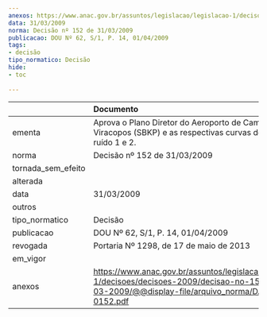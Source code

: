 ```yaml
---
anexos: https://www.anac.gov.br/assuntos/legislacao/legislacao-1/decisoes/decisoes-2009/decisao-no-152-de-31-03-2009/@@display-file/arquivo_norma/DA2009-0152.pdf
data: 31/03/2009
norma: Decisão nº 152 de 31/03/2009
publicacao: DOU Nº 62, S/1, P. 14, 01/04/2009
tags:
- decisão
tipo_normatico: Decisão
hide: 
- toc 
 
---
```


|                    | Documento                                                                                                                                                 |
|:-------------------|:----------------------------------------------------------------------------------------------------------------------------------------------------------|
| ementa             | Aprova o Plano Diretor do Aeroporto de Campinas - Viracopos (SBKP) e as respectivas curvas de nível de ruído 1 e 2.                                       |
| norma              | Decisão nº 152 de 31/03/2009                                                                                                                              |
| tornada_sem_efeito |                                                                                                                                                           |
| alterada           |                                                                                                                                                           |
| data               | 31/03/2009                                                                                                                                                |
| outros             |                                                                                                                                                           |
| tipo_normatico     | Decisão                                                                                                                                                   |
| publicacao         | DOU Nº 62, S/1, P. 14, 01/04/2009                                                                                                                         |
| revogada           | Portaria Nº 1298, de 17 de maio de 2013                                                                                                                   |
| em_vigor           |                                                                                                                                                           |
| anexos             | https://www.anac.gov.br/assuntos/legislacao/legislacao-1/decisoes/decisoes-2009/decisao-no-152-de-31-03-2009/@@display-file/arquivo_norma/DA2009-0152.pdf |